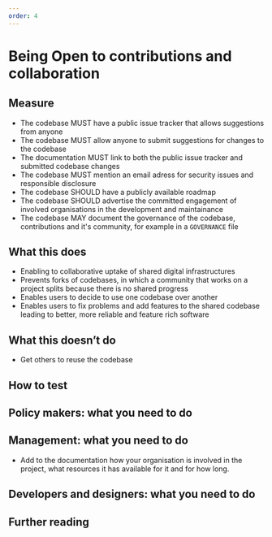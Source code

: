```yaml
---
order: 4
---
```


# Being Open to contributions and collaboration

## Measure


* The codebase MUST have a public issue tracker that allows suggestions from anyone
* The codebase MUST allow anyone to submit suggestions for changes to the codebase
* The documentation MUST link to both the public issue tracker and submitted codebase changes
* The codebase MUST mention an email adress for security issues and responsible disclosure
* The codebase SHOULD have a publicly available roadmap
* The codebase SHOULD advertise the committed engagement of involved organisations in the development and maintainance
* The codebase MAY document the governance of the codebase, contributions and it's community, for example in a `GOVERNANCE` file

## What this does

* Enabling to collaborative uptake of shared digital infrastructures
* Prevents forks of codebases, in which a community that works on a project splits because there is no shared progress
* Enables users to decide to use one codebase over another
* Enables users to fix problems and add features to the shared codebase leading to better, more reliable and feature rich software

## What this doesn’t do

* Get others to reuse the codebase

## How to test

## Policy makers: what you need to do

## Management: what you need to do

* Add to the documentation how your organisation is involved in the project, what resources it has available for it and for how long.

## Developers and designers: what you need to do

## Further reading
